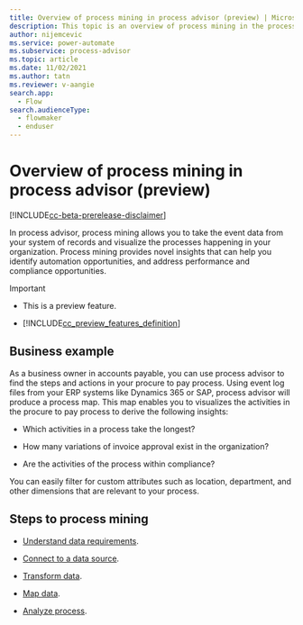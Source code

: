 ```yaml
---
title: Overview of process mining in process advisor (preview) | Microsoft Docs
description: This topic is an overview of process mining in the process advisor feature in Power Automate.
author: nijemcevic 
ms.service: power-automate
ms.subservice: process-advisor
ms.topic: article
ms.date: 11/02/2021
ms.author: tatn
ms.reviewer: v-aangie
search.app: 
  - Flow
search.audienceType: 
  - flowmaker
  - enduser
---
```


# Overview of process mining in process advisor (preview)

[!INCLUDE[cc-beta-prerelease-disclaimer](./includes/cc-beta-prerelease-disclaimer.md)]

In process advisor, process mining allows you to take the event data from your system of records and visualize the processes happening in your organization. Process mining provides novel insights that can help you identify automation opportunities, and address performance and compliance opportunities.

> [!IMPORTANT]
> - This is a preview feature.
>
> - [!INCLUDE[cc_preview_features_definition](includes/cc-preview-features-definition.md)]

## Business example

As a business owner in accounts payable, you can use process advisor to find the steps and actions in your procure to pay process. Using event log files from your ERP systems like Dynamics 365 or SAP, process advisor will produce a process map. This map enables you to visualizes the activities in the procure to pay process to derive the following insights:

- Which activities in a process take the longest?

- How many variations of invoice approval exist in the organization?

- Are the activities of the process within compliance?

You can easily filter for custom attributes such as location, department, and other dimensions that are relevant to your process.

## Steps to process mining

- [Understand data requirements](process-mining-processes-and-data.md#data-requirements).

- [Connect to a data source](process-mining-processes-and-data.md#connect-to-a-data-source).

- [Transform data](process-mining-transform.md).

- [Map data](process-mining-transform.md#map-data).

- [Analyze process](process-mining-visualize.md#use-kpis-and-visualizations-for-analytics).